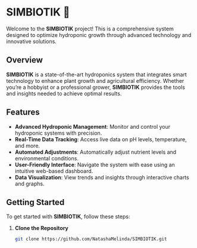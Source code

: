 # SIMBIOTIK 🌱

Welcome to the **SIMBIOTIK** project! This is a comprehensive system designed to optimize hydroponic growth through advanced technology and innovative solutions. 

## Overview

**SIMBIOTIK** is a state-of-the-art hydroponics system that integrates smart technology to enhance plant growth and agricultural efficiency. Whether you’re a hobbyist or a professional grower, **SIMBIOTIK** provides the tools and insights needed to achieve optimal results.

## Features

- **Advanced Hydroponic Management**: Monitor and control your hydroponic systems with precision.
- **Real-Time Data Tracking**: Access live data on pH levels, temperature, and more.
- **Automated Adjustments**: Automatically adjust nutrient levels and environmental conditions.
- **User-Friendly Interface**: Navigate the system with ease using an intuitive web-based dashboard.
- **Data Visualization**: View trends and insights through interactive charts and graphs.

## Getting Started

To get started with **SIMBIOTIK**, follow these steps:

1. **Clone the Repository**

   ```bash
   git clone https://github.com/NatashaMelinda/SIMBIOTIK.git
